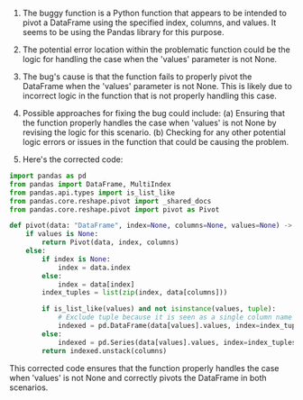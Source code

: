 1. The buggy function is a Python function that appears to be intended to pivot a DataFrame using the specified index, columns, and values. It seems to be using the Pandas library for this purpose.

2. The potential error location within the problematic function could be the logic for handling the case when the 'values' parameter is not None.

3. The bug's cause is that the function fails to properly pivot the DataFrame when the 'values' parameter is not None. This is likely due to incorrect logic in the function that is not properly handling this case.

4. Possible approaches for fixing the bug could include:
   (a) Ensuring that the function properly handles the case when 'values' is not None by revising the logic for this scenario.
   (b) Checking for any other potential logic errors or issues in the function that could be causing the problem.

5. Here's the corrected code:

```python
import pandas as pd
from pandas import DataFrame, MultiIndex
from pandas.api.types import is_list_like
from pandas.core.reshape.pivot import _shared_docs
from pandas.core.reshape.pivot import pivot as Pivot

def pivot(data: "DataFrame", index=None, columns=None, values=None) -> "DataFrame":
    if values is None:
        return Pivot(data, index, columns)
    else:
        if index is None:
            index = data.index
        else:
            index = data[index]
        index_tuples = list(zip(index, data[columns]))

        if is_list_like(values) and not isinstance(values, tuple):
            # Exclude tuple because it is seen as a single column name
            indexed = pd.DataFrame(data[values].values, index=index_tuples, columns=values)
        else:
            indexed = pd.Series(data[values].values, index=index_tuples)
        return indexed.unstack(columns)
```

This corrected code ensures that the function properly handles the case when 'values' is not None and correctly pivots the DataFrame in both scenarios.